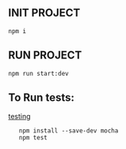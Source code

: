 ## INIT PROJECT
```
npm i
```

## RUN PROJECT
```
npm run start:dev
```

## To Run tests:
[testing](https://learn.javascript.ru/testing)

```
   npm install --save-dev mocha
   npm test
```

